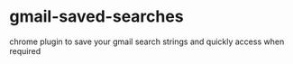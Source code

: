# gmail-saved-searches
chrome plugin to save your gmail search strings and quickly access when required
